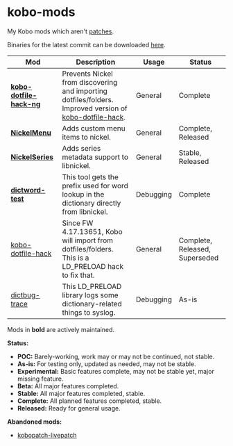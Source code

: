 # kobo-mods
My Kobo mods which aren't [patches](https://github.com/pgaskin/kobopatch-patches/releases/latest).

Binaries for the latest commit can be downloaded [here](https://ci.appveyor.com/project/pgaskin/kobo-mods/build/artifacts).

| Mod | Description | Usage | Status |
| --- | --- | --- | --- |
| **[kobo-dotfile-hack-ng](./kobo-dotfile-hack-ng)** | Prevents Nickel from discovering and importing dotfiles/folders. Improved version of [kobo-dotfile-hack](./kobo-dotfile-hack). | General | Complete |
| **[NickelMenu](https://go.pgaskin.net/kobo/nm)** | Adds custom menu items to nickel. | General | Complete, Released |
| **[NickelSeries](./NickelSeries)** | Adds series metadata support to libnickel. | General | Stable, Released |
| **[dictword-test](./dictword-test)** | This tool gets the prefix used for word lookup in the dictionary directly from libnickel. | Debugging | Complete |
| [kobo-dotfile-hack](./kobo-dotfile-hack) | Since FW 4.17.13651, Kobo will import from dotfiles/folders. This is a LD_PRELOAD hack to fix that. | General | Complete, Released, Superseded |
| [dictbug-trace](./dictbug-trace) | This LD_PRELOAD library logs some dictionary-related things to syslog. | Debugging | As-is |

Mods in **bold** are actively maintained.

**Status:**
- **POC:** Barely-working, work may or may not be continued, not stable.
- **As-is:** For testing only, updated as needed, may not be stable.
- **Experimental:** Basic features complete, may not be stable yet, major missing feature.
- **Beta:** All major features completed.
- **Stable:** All major features completed, stable.
- **Complete:** All planned features completed, stable.
- **Released:** Ready for general usage.

**Abandoned mods:**
- [kobopatch-livepatch](https://github.com/pgaskin/kobo-mods/commit/777cfe6637d69fdc59905c5c357f520f5e73ab28)
